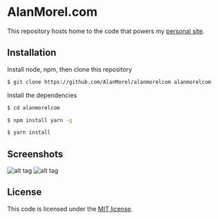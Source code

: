# AlanMorel.com

This repository hosts home to the code that powers my [personal site](https://www.alanmorel.com/).

## Installation

Install node, npm, then clone this repository

```sh
$ git clone https://github.com/AlanMorel/alanmorelcom alanmorelcom
```

Install the dependencies

```sh
$ cd alanmorelcom
```

```sh
$ npm install yarn -g
```

```sh
$ yarn install
```

## Screenshots

![alt tag](https://i.imgur.com/iQRyICc.png) ![alt tag](https://i.imgur.com/lIHwdPA.png)

## License

This code is licensed under the [MIT license](LICENSE).
